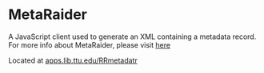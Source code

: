 # MetaRaider
A JavaScript client used to generate an XML containing a metadata record. For more info about MetaRaider, please visit <a href="guides.library.ttu.edu/c.php?g=765394&p=5692952">here</a>

Located at <a href="apps.lib.ttu.edu/RRmetadatr">apps.lib.ttu.edu/RRmetadatr</a>
